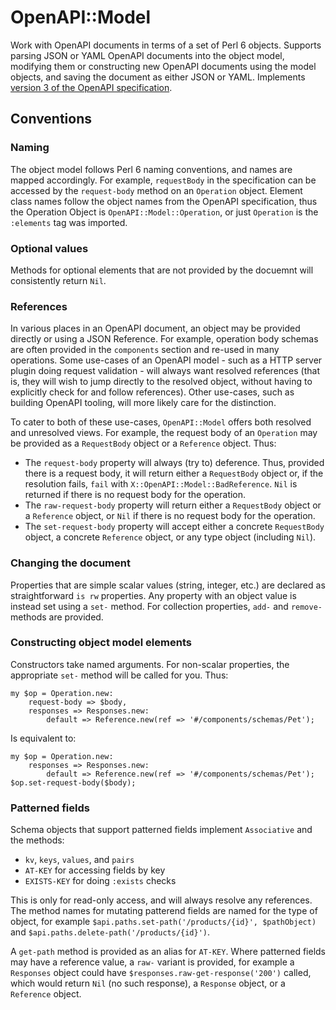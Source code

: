 # OpenAPI::Model

Work with OpenAPI documents in terms of a set of Perl 6 objects. Supports
parsing JSON or YAML OpenAPI documents into the object model, modifying them
or constructing new OpenAPI documents using the model objects, and saving the
document as either JSON or YAML. Implements [version 3 of the OpenAPI
specification](https://github.com/OAI/OpenAPI-Specification/blob/master/versions/3.0.0.md).


## Conventions

### Naming

The object model follows Perl 6 naming conventions, and names are mapped
accordingly. For example, `requestBody` in the specification can be accessed
by the `request-body` method on an `Operation` object. Element class names
follow the object names from the OpenAPI specification, thus the Operation
Object is `OpenAPI::Model::Operation`, or just `Operation` is the `:elements`
tag was imported.

### Optional values

Methods for optional elements that are not provided by the docuemnt will
consistently return `Nil`.

### References

In various places in an OpenAPI document, an object may be provided directly
or using a JSON Reference. For example, operation body schemas are often
provided in the `components` section and re-used in many operations. Some
use-cases of an OpenAPI model - such as a HTTP server plugin doing request
validation - will always want resolved references (that is, they will wish to
jump directly to the resolved object, without having to explicitly check for
and follow references). Other use-cases, such as building OpenAPI tooling,
will more likely care for the distinction.

To cater to both of these use-cases, `OpenAPI::Model` offers both resolved
and unresolved views. For example, the request body of an `Operation` may be
provided as a `RequestBody` object or a `Reference` object. Thus:

* The `request-body` property will always (try to) deference. Thus, provided
  there is a request body, it will return either a `RequestBody` object or, if
  the resolution fails, `fail` with `X::OpenAPI::Model::BadReference`. `Nil`
  is returned if there is no request body for the operation.
* The `raw-request-body` property will return either a `RequestBody` object
  or a `Reference` object, or `Nil` if there is no request body for the
  operation.
* The `set-request-body` property will accept either a concrete `RequestBody`
  object, a concrete `Reference` object, or any type object (including `Nil`).

### Changing the document

Properties that are simple scalar values (string, integer, etc.) are declared
as straightforward `is rw` properties. Any property with an object value is
instead set using a `set-` method. For collection properties, `add-` and
`remove-` methods are provided.

### Constructing object model elements

Constructors take named arguments. For non-scalar properties, the appropriate
`set-` method will be called for you. Thus:

```
my $op = Operation.new:
    request-body => $body,
    responses => Responses.new:
        default => Reference.new(ref => '#/components/schemas/Pet');
```

Is equivalent to:

```
my $op = Operation.new:
    responses => Responses.new:
        default => Reference.new(ref => '#/components/schemas/Pet');
$op.set-request-body($body);
```

### Patterned fields

Schema objects that support patterned fields implement `Associative` and the
methods:

* `kv`, `keys`, `values`, and `pairs`
* `AT-KEY` for accessing fields by key
* `EXISTS-KEY` for doing `:exists` checks

This is only for read-only access, and will always resolve any references. The
method names for mutating patterend fields are named for the type of object,
for example `$api.paths.set-path('/products/{id}', $pathObject)` and
`$api.paths.delete-path('/products/{id}')`.

A `get-path` method is provided as an alias for `AT-KEY`. Where patterned
fields may have a reference value, a `raw-` variant is provided, for example
a `Responses` object could have `$responses.raw-get-response('200')` called,
which would return `Nil` (no such response), a `Response` object, or a
`Reference` object.

